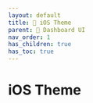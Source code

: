 ```yaml
---
layout: default
title: 🍏 iOS Theme
parent: 🦄 Dashboard UI
nav_order: 1
has_children: true
has_toc: true
---
```


# iOS Theme


